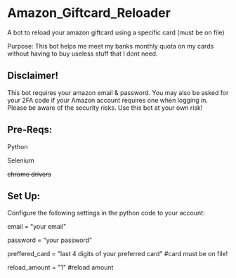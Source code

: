 # Amazon_Giftcard_Reloader
A bot to reload your amazon giftcard using a specific card (must be on file)

Purpose: This bot helps me meet my banks monthly quota on my cards without having to buy useless stuff that I dont need.

## Disclaimer!

This bot requires your amazon email & password. You may also be asked for your 2FA code if your Amazon account requires one when logging in.
Please be aware of the security risks. 
Use this bot at your own risk!

## Pre-Reqs:
Python

Selenium

~~chrome drivers~~


## Set Up:
Configure the following settings in the python code to your account:

email = "your email"

password = "your password"

preffered_card = "last 4 digits of your preferred card" #card must be on file!

reload_amount = "1" #reload amount
